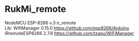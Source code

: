 # RukMi_remote
NodeMCU ESP-8266 v.3 ir_remote      
Lib:  WifiManager 0.15.0     https://github.com/esp8266/Arduino   
       IRremoteESP8266 2.7.6   https://github.com/tzapu/WiFiManager      

